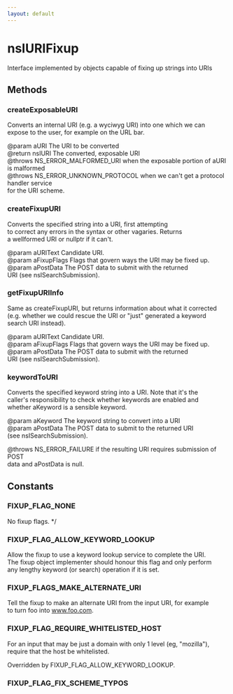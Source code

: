```yaml
---
layout: default
---
```


# nsIURIFixup #
  
Interface implemented by objects capable of fixing up strings into URIs  
  

## Methods ##

### createExposableURI ###
  
Converts an internal URI (e.g. a wyciwyg URI) into one which we can  
expose to the user, for example on the URL bar.  
  
@param  aURI       The URI to be converted  
@return nsIURI     The converted, exposable URI  
@throws NS_ERROR_MALFORMED_URI when the exposable portion of aURI is malformed  
@throws NS_ERROR_UNKNOWN_PROTOCOL when we can't get a protocol handler service  
        for the URI scheme.  
  

### createFixupURI ###
  
Converts the specified string into a URI, first attempting  
to correct any errors in the syntax or other vagaries. Returns  
a wellformed URI or nullptr if it can't.  
  
@param aURIText    Candidate URI.  
@param aFixupFlags Flags that govern ways the URI may be fixed up.  
@param aPostData   The POST data to submit with the returned  
                   URI (see nsISearchSubmission).  
  

### getFixupURIInfo ###
  
Same as createFixupURI, but returns information about what it corrected  
(e.g. whether we could rescue the URI or "just" generated a keyword  
search URI instead).  
  
@param aURIText    Candidate URI.  
@param aFixupFlags Flags that govern ways the URI may be fixed up.  
@param aPostData   The POST data to submit with the returned  
                   URI (see nsISearchSubmission).  
  

### keywordToURI ###
  
Converts the specified keyword string into a URI.  Note that it's the  
caller's responsibility to check whether keywords are enabled and  
whether aKeyword is a sensible keyword.  
  
@param aKeyword  The keyword string to convert into a URI  
@param aPostData The POST data to submit to the returned URI  
                 (see nsISearchSubmission).  
  
@throws NS_ERROR_FAILURE if the resulting URI requires submission of POST  
        data and aPostData is null.  
  

## Constants ##

### FIXUP_FLAG_NONE ###
 No fixup flags. */  

### FIXUP_FLAG_ALLOW_KEYWORD_LOOKUP ###
  
Allow the fixup to use a keyword lookup service to complete the URI.  
The fixup object implementer should honour this flag and only perform  
any lengthy keyword (or search) operation if it is set.  
  

### FIXUP_FLAGS_MAKE_ALTERNATE_URI ###
  
Tell the fixup to make an alternate URI from the input URI, for example  
to turn foo into www.foo.com.  
  

### FIXUP_FLAG_REQUIRE_WHITELISTED_HOST ###
  
For an input that may be just a domain with only 1 level (eg, "mozilla"),  
require that the host be whitelisted.  
  
Overridden by FIXUP_FLAG_ALLOW_KEYWORD_LOOKUP.  
  

### FIXUP_FLAG_FIX_SCHEME_TYPOS ###
